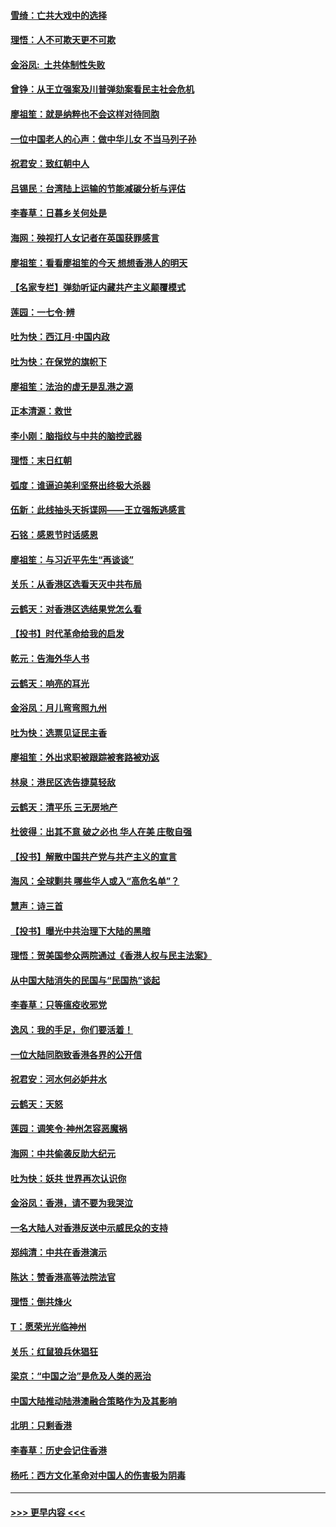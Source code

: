 #### [雪绮：亡共大戏中的选择](../pages/nsc993/n11699922.md?t=12042044) 
#### [理悟：人不可欺天更不可欺](../pages/nsc993/n11699657.md?t=12042044) 
#### [金浴凤:  土共体制性失败](../pages/nsc993/n11699361.md?t=12042044) 
#### [曾铮：从王立强案及川普弹劾案看民主社会危机](../pages/nsc993/n11699318.md?t=12042044) 
#### [廖祖笙：就是纳粹也不会这样对待同胞](../pages/nsc993/n11697658.md?t=12042044) 
#### [一位中国老人的心声：做中华儿女 不当马列子孙](../pages/nsc993/n11697525.md?t=12042044) 
#### [祝君安：致红朝中人](../pages/nsc993/n11697518.md?t=12042044) 
#### [吕锡民：台湾陆上运输的节能减碳分析与评估](../pages/nsc993/n11694983.md?t=12042044) 
#### [李春草：日暮乡关何处是](../pages/nsc993/n11694805.md?t=12042044) 
#### [海网：殃视打人女记者在英国获罪感言](../pages/nsc993/n11693832.md?t=12042044) 
#### [廖祖笙：看看廖祖笙的今天 想想香港人的明天](../pages/nsc993/n11693707.md?t=12042044) 
#### [【名家专栏】弹劾听证内藏共产主义颠覆模式](../pages/nsc993/n11693563.md?t=12042044) 
#### [莲园：一七令‧辨](../pages/nsc993/n11692558.md?t=12042044) 
#### [吐为快：西江月·中国内政](../pages/nsc993/n11692071.md?t=12042044) 
#### [吐为快：在保党的旗帜下](../pages/nsc993/n11691188.md?t=12042044) 
#### [廖祖笙：法治的虚无是乱港之源](../pages/nsc993/n11690605.md?t=12042044) 
#### [正本清源：救世](../pages/nsc993/n11689134.md?t=12042044) 
#### [李小刚：脑指纹与中共的脑控武器](../pages/nsc993/n11688900.md?t=12042044) 
#### [理悟：末日红朝](../pages/nsc993/n11688829.md?t=12042044) 
#### [弧度：谁逼迫美利坚祭出终极大杀器](../pages/nsc993/n11688735.md?t=12042044) 
#### [伍新：此线抽头天拆谍网——王立强叛逃感言](../pages/nsc993/n11687981.md?t=12042044) 
#### [石铭：感恩节时话感恩](../pages/nsc993/n11687568.md?t=12042044) 
#### [廖祖笙：与习近平先生“再谈谈”](../pages/nsc993/n11687005.md?t=12042044) 
#### [关乐：从香港区选看天灭中共布局](../pages/nsc993/n11686647.md?t=12042044) 
#### [云鹤天：对香港区选结果党怎么看](../pages/nsc993/n11686216.md?t=12042044) 
#### [【投书】时代革命给我的启发](../pages/nsc993/n11684287.md?t=12042044) 
#### [乾元：告海外华人书](../pages/nsc993/n11684044.md?t=12042044) 
#### [云鹤天：响亮的耳光](../pages/nsc993/n11684254.md?t=12042044) 
#### [金浴凤：月儿弯弯照九州](../pages/nsc993/n11684231.md?t=12042044) 
#### [吐为快：选票见证民主香](../pages/nsc993/n11684206.md?t=12042044) 
#### [廖祖笙：外出求职被跟踪被套路被劝返](../pages/nsc993/n11683874.md?t=12042044) 
#### [林泉：港民区选告捷莫轻敌](../pages/nsc993/n11683930.md?t=12042044) 
#### [云鹤天：清平乐 三无房地产](../pages/nsc993/n11681521.md?t=12042044) 
#### [杜彼得：出其不意 破之必也 华人在美 庄敬自强](../pages/nsc993/n11679554.md?t=12042044) 
#### [【投书】解散中国共产党与共产主义的宣言](../pages/nsc993/n11679177.md?t=12042044) 
#### [海风：全球剿共 哪些华人或入“高危名单”？](../pages/nsc993/n11678617.md?t=12042044) 
#### [慧声：诗三首](../pages/nsc993/n11678848.md?t=12042044) 
#### [【投书】曝光中共治理下大陆的黑暗](../pages/nsc993/n11678674.md?t=12042044) 
#### [理悟：贺美国参众两院通过《香港人权与民主法案》](../pages/nsc993/n11678104.md?t=12042044) 
#### [从中国大陆消失的民国与“民国热”谈起](../pages/nsc993/n11678075.md?t=12042044) 
#### [李春草：只等瘟疫收邪党](../pages/nsc993/n11677308.md?t=12042044) 
#### [逸风：我的手足，你们要活着！](../pages/nsc993/n11676352.md?t=12042044) 
#### [一位大陆同胞致香港各界的公开信](../pages/nsc993/n11675761.md?t=12042044) 
#### [祝君安：河水何必妒井水](../pages/nsc993/n11675746.md?t=12042044) 
#### [云鹤天：天怒](../pages/nsc993/n11675718.md?t=12042044) 
#### [莲园：调笑令‧神州怎容恶魔祸](../pages/nsc993/n11675648.md?t=12042044) 
#### [海网：中共偷袭反助大纪元](../pages/nsc993/n11673515.md?t=12042044) 
#### [吐为快：妖共 世界再次认识你](../pages/nsc993/n11673506.md?t=12042044) 
#### [金浴凤：香港，请不要为我哭泣](../pages/nsc993/n11673248.md?t=12042044) 
#### [一名大陆人对香港反送中示威民众的支持](../pages/nsc993/n11672615.md?t=12042044) 
#### [郑纯清：中共在香港演示](../pages/nsc993/n11670539.md?t=12042044) 
#### [陈达：赞香港高等法院法官](../pages/nsc993/n11669542.md?t=12042044) 
#### [理悟：倒共烽火](../pages/nsc993/n11668844.md?t=12042044) 
#### [T：愿荣光光临神州](../pages/nsc993/n11668421.md?t=12042044) 
#### [关乐：红鼠狼兵休猖狂](../pages/nsc993/n11668378.md?t=12042044) 
#### [梁京：“中国之治”是危及人类的恶治](../pages/nsc993/n11668328.md?t=12042044) 
#### [中国大陆推动陆港澳融合策略作为及其影响](../pages/nsc993/n11668157.md?t=12042044) 
#### [北明：只剩香港](../pages/nsc993/n11668002.md?t=12042044) 
#### [李春草：历史会记住香港](../pages/nsc993/n11667927.md?t=12042044) 
#### [杨吒：西方文化革命对中国人的伤害极为阴毒](../pages/nsc993/n11664521.md?t=12042044) 

----
#### [ >>> 更早内容 <<< ](../indexes/nsc993-earlier.md)

